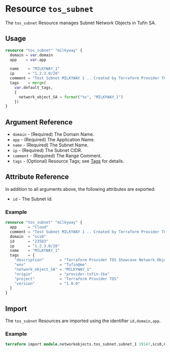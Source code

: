 # Resource `tos_subnet`

The `tos_subnet` Resource manages Subnet Network Objects in Tufin SA.

## Usage

```terraform
resource "tos_subnet" "milkyway" {
  domain = var.domain
  app    = var.app

  name    = "MILKYWAY_1"
  ip      = "1.2.3.0/28"
  comment = "Test Subnet MILKYWAY 1 .. Created by Terraform Provider TOS"
  tags    = merge(
    var.default_tags,
    {
      network_object_SA = format("%s", "MILKYWAY_1")
    })
}
```

## Argument Reference

* `domain` - (Required) The Domain Name.
* `app` - (Required) The Application Name.
* `name` - (Required) The Subnet Name.
* `ip` - (Required) The Subnet CIDR.
* `comment` - (Required) The Range Comment.
* `tags` - (Optional) Resource Tags; see [Tags](tag.md) for details.

## Attribute Reference

In addition to all arguments above, the following attributes are exported:

* `id` - The Subnet Id.

### Example

```terraform
resource "tos_subnet" "milkyway" {
  app     = "Cloud"
  comment = "Test Subnet MILKYWAY 1 .. Created by Terraform Provider TOS"
  domain  = "scs0"
  id      = "23583"
  ip      = "1.2.3.0/28"
  name    = "MILKYWAY_1"
  tags    = {
    "description"       = "Terraform Provider TOS Showcase Network Objects"
    "env"               = "Tufin@me"
    "network_object_SA" = "MILKYWAY_1"
    "origin"            = "provider-tufin-tba"
    "project"           = "Terraform Provider TOS"
    "version"           = "1.0.0"
  }
}
```


## Import

The `tos_subnet` Resources are imported using the identifier `id,domain,app`.

### Example

```terraform
terraform import module.networkobjects.tos_subnet.subnet_1 19147,scs0,Cloud
```
